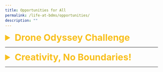 ```yaml
---
title: Opportunities for All
permalink: /life-at-bdms/opportunities/
description: ""
---
```

<details> 
<summary style="color:#f8bf1c; font-size:30px;"><b>Drone Odyssey Challenge</b></summary>

<<p style="text-align:justify">>Our student took part in the Drone Odyssey Challenge, organised by Science Centre Singapore.  </p>

<p>The objective of the event aim to inculcate technical skillsets, critical thinking, and an appreciation of new and disruptive technologies relevant to the modern world.</p>

<p>A series of workshops and live demonstrations have been specially developed for both students and mentors to complement their learning journeys leading up to the competition proper. </p>

<p>Our students from the Infocomm Club did us proud by emerging champions and first-runners up!  Congratulations!  </p>

<p>Here are some photos:<br>
	<a href="https://issuu.com/bendemeersec/docs/try.pptx" target="_blank" >Drones Odyssey  2022</a></p>


</details>

<hr>

<details> 
<summary style="color:#f8bf1c; font-size:30px;"><b>Creativity, No Boundaries!</b></summary>



<p>Our student Chen Jia Le from Sec 3R2 participated in the “Creativity, No Boundaries!” National Children’s Story Writing Competition. She has done the school proud by clinching the Excellence Award.</p>

<p>A total of more than 1000 entries were submitted for the competition.</p>

<p>36 entries were shortlisted nationwide and our student 
 Chen Jiale’s entry《猫与蒲公英》(The Cat and the Dandelion) was one of those shortlisted.  She was awarded the Excellence Award.</p>

<p>The winning entries of the story writing competition were published as a series of Chinese graded readers.</p>

<p>The 18 graded readers (Grade 1 to 3) would be launched this year and distributed to the various Primary schools nationwide. </p>


<img src="/images/Departments/cl-competition-04.jpg" alt="Creative, No Boundaries! National Children's Story Writing Competition" style="width:600px" />


<p>Jiale attended the Award Presentation Ceremony cum Launching of the Chinese Graded Readers on 16 September 2022.  (See Photos below)</p>

<img src="/images/Departments/cl-creativebook-01.jpg" />
<br>
<img src="/images/Departments/cl-creativebook-02.jpg" />
<!--
![](/images/Departments/cl-creativebook-02.jpg)
-->

</details>

<hr>